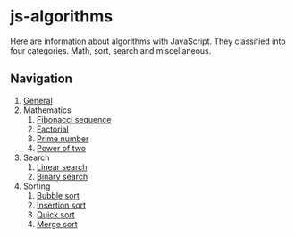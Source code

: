 # js-algorithms
Here are information about algorithms with JavaScript. They classified into four categories. Math, sort, search and miscellaneous.

## Navigation
1. [General](./src/general.md)
2. Mathematics
   1. [Fibonacci sequence](./src/mathematics/fibonacci-sequence/fibonacci-sequence.md)
   2. [Factorial](./src/mathematics/factorial/factorial.md)
   3. [Prime number](./src/mathematics/prime-number/prime-number.md)
   4. [Power of two](./src/mathematics/power-of-two/power-of-two.md)
3. Search
   1. [Linear search](./src/search/linear-search/linear-search.md)
   2. [Binary search](./src/search/binary-search/binary-search.md)
4. Sorting
   1. [Bubble sort](./src/sorting/bubble-sort/bubble-sort.md)
   2. [Insertion sort](./src/sorting/insertion-sort/insertion-sort.md)
   3. [Quick sort](./src/sorting/quick-sort/quick-sort.md)
   4. [Merge sort](./src/sorting/merge-sort/merge-sort.md)
